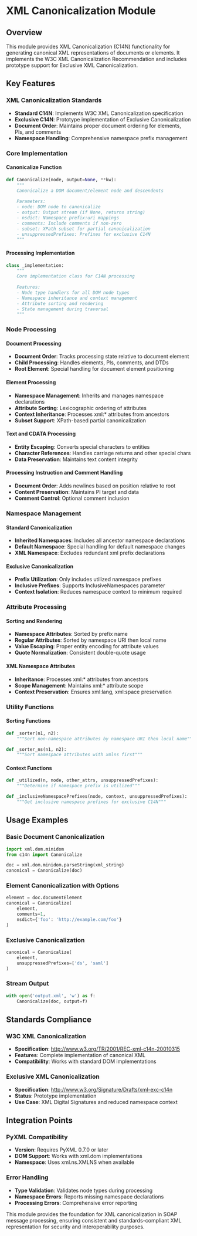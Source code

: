 # XML Canonicalization Module

## Overview
This module provides XML Canonicalization (C14N) functionality for generating canonical XML representations of documents or elements. It implements the W3C XML Canonicalization Recommendation and includes prototype support for Exclusive XML Canonicalization.

## Key Features

### XML Canonicalization Standards
- **Standard C14N**: Implements W3C XML Canonicalization specification
- **Exclusive C14N**: Prototype implementation of Exclusive Canonicalization
- **Document Order**: Maintains proper document ordering for elements, PIs, and comments
- **Namespace Handling**: Comprehensive namespace prefix management

### Core Implementation

#### Canonicalize Function
```python
def Canonicalize(node, output=None, **kw):
    """
    Canonicalize a DOM document/element node and descendents
    
    Parameters:
    - node: DOM node to canonicalize
    - output: Output stream (if None, returns string)
    - nsdict: Namespace prefix:uri mappings
    - comments: Include comments if non-zero
    - subset: XPath subset for partial canonicalization
    - unsuppressedPrefixes: Prefixes for exclusive C14N
    """
```

#### Processing Implementation
```python
class _implementation:
    """
    Core implementation class for C14N processing
    
    Features:
    - Node type handlers for all DOM node types
    - Namespace inheritance and context management
    - Attribute sorting and rendering
    - State management during traversal
    """
```

### Node Processing

#### Document Processing
- **Document Order**: Tracks processing state relative to document element
- **Child Processing**: Handles elements, PIs, comments, and DTDs
- **Root Element**: Special handling for document element positioning

#### Element Processing
- **Namespace Management**: Inherits and manages namespace declarations
- **Attribute Sorting**: Lexicographic ordering of attributes
- **Context Inheritance**: Processes xml:* attributes from ancestors
- **Subset Support**: XPath-based partial canonicalization

#### Text and CDATA Processing
- **Entity Escaping**: Converts special characters to entities
- **Character References**: Handles carriage returns and other special chars
- **Data Preservation**: Maintains text content integrity

#### Processing Instruction and Comment Handling
- **Document Order**: Adds newlines based on position relative to root
- **Content Preservation**: Maintains PI target and data
- **Comment Control**: Optional comment inclusion

### Namespace Management

#### Standard Canonicalization
- **Inherited Namespaces**: Includes all ancestor namespace declarations
- **Default Namespace**: Special handling for default namespace changes
- **XML Namespace**: Excludes redundant xml prefix declarations

#### Exclusive Canonicalization
- **Prefix Utilization**: Only includes utilized namespace prefixes
- **Inclusive Prefixes**: Supports InclusiveNamespaces parameter
- **Context Isolation**: Reduces namespace context to minimum required

### Attribute Processing

#### Sorting and Rendering
- **Namespace Attributes**: Sorted by prefix name
- **Regular Attributes**: Sorted by namespace URI then local name
- **Value Escaping**: Proper entity encoding for attribute values
- **Quote Normalization**: Consistent double-quote usage

#### XML Namespace Attributes
- **Inheritance**: Processes xml:* attributes from ancestors
- **Scope Management**: Maintains xml:* attribute scope
- **Context Preservation**: Ensures xml:lang, xml:space preservation

### Utility Functions

#### Sorting Functions
```python
def _sorter(n1, n2):
    """Sort non-namespace attributes by namespace URI then local name"""

def _sorter_ns(n1, n2):
    """Sort namespace attributes with xmlns first"""
```

#### Context Functions
```python
def _utilized(n, node, other_attrs, unsuppressedPrefixes):
    """Determine if namespace prefix is utilized"""

def _inclusiveNamespacePrefixes(node, context, unsuppressedPrefixes):
    """Get inclusive namespace prefixes for exclusive C14N"""
```

## Usage Examples

### Basic Document Canonicalization
```python
import xml.dom.minidom
from c14n import Canonicalize

doc = xml.dom.minidom.parseString(xml_string)
canonical = Canonicalize(doc)
```

### Element Canonicalization with Options
```python
element = doc.documentElement
canonical = Canonicalize(
    element,
    comments=1,
    nsdict={'foo': 'http://example.com/foo'}
)
```

### Exclusive Canonicalization
```python
canonical = Canonicalize(
    element,
    unsuppressedPrefixes=['ds', 'saml']
)
```

### Stream Output
```python
with open('output.xml', 'w') as f:
    Canonicalize(doc, output=f)
```

## Standards Compliance

### W3C XML Canonicalization
- **Specification**: http://www.w3.org/TR/2001/REC-xml-c14n-20010315
- **Features**: Complete implementation of canonical XML
- **Compatibility**: Works with standard DOM implementations

### Exclusive XML Canonicalization
- **Specification**: http://www.w3.org/Signature/Drafts/xml-exc-c14n
- **Status**: Prototype implementation
- **Use Case**: XML Digital Signatures and reduced namespace context

## Integration Points

### PyXML Compatibility
- **Version**: Requires PyXML 0.7.0 or later
- **DOM Support**: Works with xml.dom implementations
- **Namespace**: Uses xml.ns.XMLNS when available

### Error Handling
- **Type Validation**: Validates node types during processing
- **Namespace Errors**: Reports missing namespace declarations
- **Processing Errors**: Comprehensive error reporting

This module provides the foundation for XML canonicalization in SOAP message processing, ensuring consistent and standards-compliant XML representation for security and interoperability purposes.